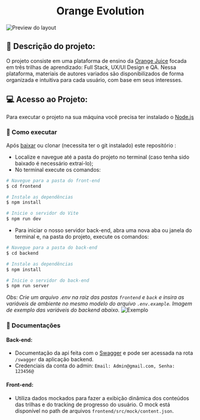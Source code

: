 <h1 align="center">Orange Evolution</h1>

![Preview do layout](https://res.cloudinary.com/dofx12yrd/image/upload/v1668549923/Captura_de_tela_de_2022-11-15_19-00-03_vqg47i.png)

<!-- <center><img src="https://d335luupugsy2.cloudfront.net/images/landing_pages/2520863/1644350322045avatar_v2.png" width="400" height="300" align="center" /></center>
<br /> -->

## :orange_book: Descrição do projeto:
O projeto consiste em uma plataforma de ensino da [Orange Juice](https://digital.fcamara.com.br/orangejuice) focada em três trilhas de aprendizado: Full Stack, UX/UI Design e QA. Nessa plataforma, materiais de autores variados são disponibilizados de forma organizada e intuitiva para cada usuário, com base em seus interesses.

## :computer: Acesso ao Projeto:
Para executar o projeto na sua máquina você precisa ter instalado o [Node.js](https://nodejs.org/en/)

### :electric_plug: Como executar
Após [baixar]() ou clonar (necessita ter o git instalado) este repositório :
- Localize e navegue até a pasta do projeto no terminal (caso tenha sido baixado é necessário extraí-lo);
- No terminal execute os comandos: 

``` bash
# Navegue para a pasta do front-end
$ cd frontend

# Instale as dependências
$ npm install

# Inicie o servidor do Vite
$ npm run dev
```

- Para iniciar o nosso servidor back-end, abra uma nova aba ou janela do terminal e, na pasta do projeto, execute os comandos:


``` bash
# Navegue para a pasta do back-end
$ cd backend

# Instale as dependências
$ npm install

# Inicie o servidor do back-end
$ npm run server
```
_Obs: Crie um arquivo .env na raiz das pastas `frontend` e `back` e insira as variáveis de ambiente no mesmo modelo do arquivo `.env.example`. Imagem de exemplo das variáveis do backend abaixo._
![Exemplo](https://res.cloudinary.com/dofx12yrd/image/upload/v1668564701/Captura_de_tela_de_2022-11-15_23-11-15_coan8q.png)

### :open_file_folder: Documentações
#### Back-end:
- Documentação da api feita com o [Swagger](https://swagger.io/) e pode ser acessada na rota `/swagger` da aplicação backend.
- Credenciais da conta do admin: `Email: Admin@gmail.com, Senha: 123456@`

#### Front-end:
- Utiliza dados mockados para fazer a exibição dinâmica dos conteúdos das trilhas e do tracking de progresso do usuário. O mock está disponível no path de arquivos `frontend/src/mock/content.json`.
